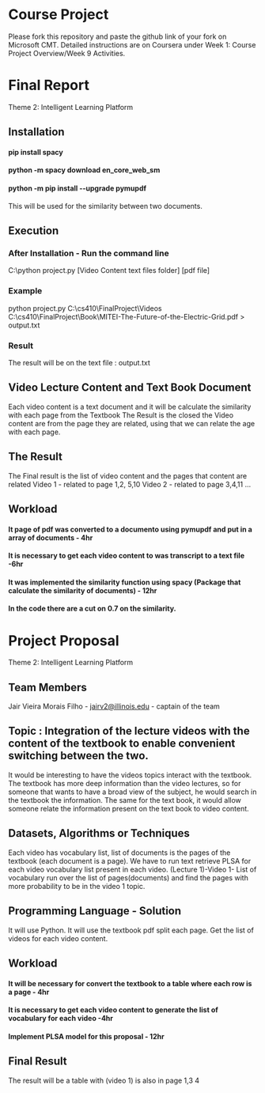 # Course Project
Please fork this repository and paste the github link of your fork on Microsoft CMT. Detailed instructions are on Coursera under Week 1: Course Project Overview/Week 9 Activities.

# Final Report
Theme 2: Intelligent Learning Platform

## Installation
  #### pip install spacy
  #### python -m spacy download en_core_web_sm
  #### python -m pip install --upgrade pymupdf
  This will be used for the similarity between two documents.

## Execution 
  ### After Installation - Run the command line
  C:\python project.py [Video Content text files folder] [pdf file]
  ### Example
   python project.py C:\cs410\FinalProject\Videos C:\cs410\FinalProject\Book\MITEI-The-Future-of-the-Electric-Grid.pdf > output.txt
  ### Result
  The result will be on the text file : output.txt

## Video Lecture Content and Text Book Document 
  Each video content is a text document and it will be calculate the similarity with each page from the Textbook
  The Result is the closed the Video content are from the page they are related, using that we can relate the age with each page.
## The Result
  The Final result is the list of video content and the pages that content are related
  Video 1 - related to page 1,2, 5,10
  Video 2 - related to page 3,4,11
  ...
## Workload
#### It page of pdf was converted to a documento using pymupdf and put in a array of documents - 4hr
#### It is necessary to get each video content to was transcript to a text file -6hr
#### It was implemented the similarity function using spacy (Package that calculate the similarity of documents) - 12hr
#### In the code there are a cut on 0.7 on the similarity.


# Project Proposal
Theme 2: Intelligent Learning Platform

## Team Members 
Jair Vieira Morais Filho - jairv2@illinois.edu - captain of the team

## Topic : Integration of the lecture videos with the content of the textbook to enable convenient switching between the two.
It would be interesting to have the videos topics interact with the textbook. The textbook has more deep information than the video lectures, so for someone that wants to have a broad view of the subject, he would search in the textbook the information. The same for the text book, it would allow someone relate the information present on the text book to video content.

## Datasets, Algorithms or Techniques
Each video has vocabulary list, list of documents is the pages of the textbook (each document is a page). We have to run text retrieve PLSA for each video vocabulary list present in each video. 
(Lecture 1)-Video 1- List of vocabulary run over the list of pages(documents) and find the pages with more probability to be in the video 1 topic.

## Programming Language - Solution
It will use Python.
It will use the textbook pdf split each page. 
Get the list of videos for each video content.

## Workload
#### It will be necessary for convert the textbook to a table where each row is a page - 4hr
#### It is necessary to get each video content to generate the list of vocabulary for each video -4hr
#### Implement PLSA model for this proposal - 12hr

## Final Result
The result will be a table with (video 1) is also in page 1,3 4


  
